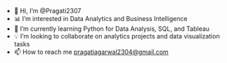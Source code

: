 - 👋 Hi, I’m @Pragati2307
- 📊 I’m interested in Data Analytics and Business Intelligence
- 🌱 I’m currently learning Python for Data Analysis, SQL, and Tableau
- 💡 I’m looking to collaborate on analytics projects and data visualization tasks
- 📫 How to reach me pragatiagarwal2304@gmail.com

<!---
Pragati2307/Pragati2307 is a ✨ special ✨ repository because its `README.md` (this file) appears on your GitHub profile.
You can click the Preview link to take a look at your changes.
--->

